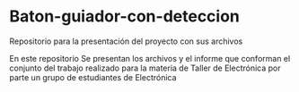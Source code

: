 # Baton-guiador-con-deteccion
Repositorio para la presentación del proyecto con sus archivos

En este repositorio Se presentan los archivos y el informe que conforman
el conjunto del trabajo realizado para la materia de Taller de Electrónica
por parte un grupo de estudiantes de Electrónica
